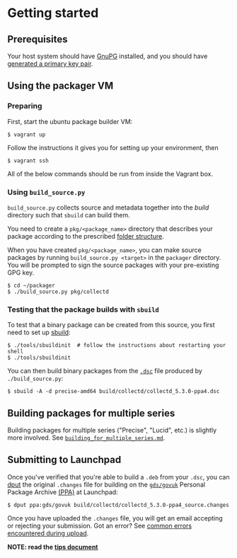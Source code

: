 Getting started
===============

Prerequisites
-------------

Your host system should have [GnuPG](http://www.gnupg.org/index.html)
installed, and you should have
[generated a primary key pair](http://www.gnupg.org/gph/en/manual.html#AEN26).

Using the packager VM
---------------------

### Preparing

First, start the ubuntu package builder VM:

    $ vagrant up

Follow the instructions it gives you for setting up your environment, then

    $ vagrant ssh

All of the below commands should be run from inside the Vagrant box.

### Using `build_source.py`

`build_source.py` collects source and metadata together into the _build_
directory such that `sbuild` can build them.

You need to create a `pkg/<package_name>` directory that describes your
package according to the prescribed [folder structure](folder_structure.md).

When you have created `pkg/<package_name>`, you can make source packages
by running `build_source.py <target>` in the `packager` directory. You will
be prompted to sign the source packages with your pre-existing GPG key.

    $ cd ~/packager
    $ ./build_source.py pkg/collectd

### Testing that the package builds with `sbuild`

To test that a binary package can be created from this source, you first need to
set up [sbuild](https://wiki.debian.org/sbuild):

    $ ./tools/sbuildinit  # follow the instructions about restarting your shell
    $ ./tools/sbuildinit

You can then build binary packages from the [`.dsc`](https://wiki.debian.org/dsc) file
produced by `./build_source.py`:

    $ sbuild -A -d precise-amd64 build/collectd/collectd_5.3.0-ppa4.dsc

Building packages for multiple series
-------------------------------------

Building packages for multiple series ("Precise", "Lucid", etc.) is slightly
more involved. See [`building_for_multiple_series.md`](building_for_multiple_series.md).

Submitting to Launchpad
-----------------------

Once you've verified that you're able to build a `.deb` from your `.dsc`, you can
[dput](https://help.launchpad.net/Packaging/PPA/Uploading) the original `.changes`
file for building on the [`gds/govuk`](https://launchpad.net/~gds/+archive/govuk)
Personal Package Archive
[(PPA)](http://en.wikipedia.org/wiki/Personal_Package_Archive) at Launchpad:

    $ dput ppa:gds/govuk build/collectd/collectd_5.3.0-ppa4_source.changes

Once you have uploaded the `.changes` file, you will get an email accepting
or rejecting your submission. Got an error? See
[common errors encountered during upload](https://help.launchpad.net/Packaging/UploadErrors).

**NOTE: read the [tips document](tips.md)**
